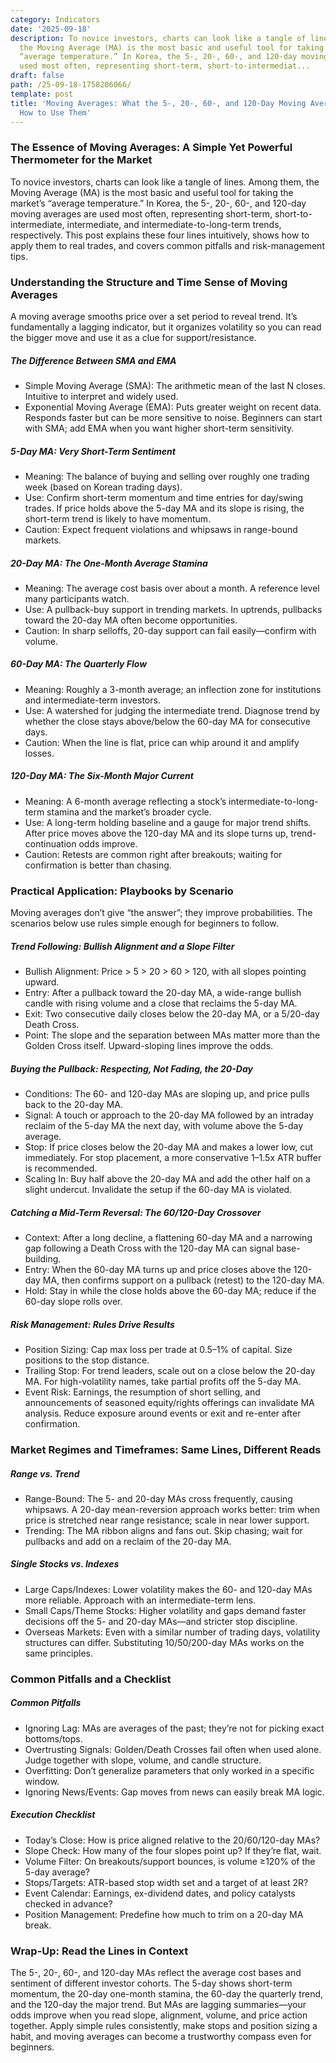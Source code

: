 ```yaml
---
category: Indicators
date: '2025-09-18'
description: To novice investors, charts can look like a tangle of lines. Among them,
  the Moving Average (MA) is the most basic and useful tool for taking the market’s
  “average temperature.” In Korea, the 5-, 20-, 60-, and 120-day moving averages are
  used most often, representing short-term, short-to-intermediat...
draft: false
path: /25-09-18-1758206066/
template: post
title: 'Moving Averages: What the 5-, 20-, 60-, and 120-Day Moving Averages Mean and
  How to Use Them'
---
```


### The Essence of Moving Averages: A Simple Yet Powerful Thermometer for the Market
To novice investors, charts can look like a tangle of lines. Among them, the Moving Average (MA) is the most basic and useful tool for taking the market’s “average temperature.” In Korea, the 5-, 20-, 60-, and 120-day moving averages are used most often, representing short-term, short-to-intermediate, intermediate, and intermediate-to-long-term trends, respectively. This post explains these four lines intuitively, shows how to apply them to real trades, and covers common pitfalls and risk-management tips.

### Understanding the Structure and Time Sense of Moving Averages
A moving average smooths price over a set period to reveal trend. It’s fundamentally a lagging indicator, but it organizes volatility so you can read the bigger move and use it as a clue for support/resistance.

##### The Difference Between SMA and EMA
- Simple Moving Average (SMA): The arithmetic mean of the last N closes. Intuitive to interpret and widely used.
- Exponential Moving Average (EMA): Puts greater weight on recent data. Responds faster but can be more sensitive to noise.
Beginners can start with SMA; add EMA when you want higher short-term sensitivity.

##### 5-Day MA: Very Short-Term Sentiment
- Meaning: The balance of buying and selling over roughly one trading week (based on Korean trading days).
- Use: Confirm short-term momentum and time entries for day/swing trades. If price holds above the 5-day MA and its slope is rising, the short-term trend is likely to have momentum.
- Caution: Expect frequent violations and whipsaws in range-bound markets.

##### 20-Day MA: The One-Month Average Stamina
- Meaning: The average cost basis over about a month. A reference level many participants watch.
- Use: A pullback-buy support in trending markets. In uptrends, pullbacks toward the 20-day MA often become opportunities.
- Caution: In sharp selloffs, 20-day support can fail easily—confirm with volume.

##### 60-Day MA: The Quarterly Flow
- Meaning: Roughly a 3-month average; an inflection zone for institutions and intermediate-term investors.
- Use: A watershed for judging the intermediate trend. Diagnose trend by whether the close stays above/below the 60-day MA for consecutive days.
- Caution: When the line is flat, price can whip around it and amplify losses.

##### 120-Day MA: The Six-Month Major Current
- Meaning: A 6-month average reflecting a stock’s intermediate-to-long-term stamina and the market’s broader cycle.
- Use: A long-term holding baseline and a gauge for major trend shifts. After price moves above the 120-day MA and its slope turns up, trend-continuation odds improve.
- Caution: Retests are common right after breakouts; waiting for confirmation is better than chasing.

### Practical Application: Playbooks by Scenario
Moving averages don’t give “the answer”; they improve probabilities. The scenarios below use rules simple enough for beginners to follow.

##### Trend Following: Bullish Alignment and a Slope Filter
- Bullish Alignment: Price > 5 > 20 > 60 > 120, with all slopes pointing upward.
- Entry: After a pullback toward the 20-day MA, a wide-range bullish candle with rising volume and a close that reclaims the 5-day MA.
- Exit: Two consecutive daily closes below the 20-day MA, or a 5/20-day Death Cross.
- Point: The slope and the separation between MAs matter more than the Golden Cross itself. Upward-sloping lines improve the odds.

##### Buying the Pullback: Respecting, Not Fading, the 20-Day
- Conditions: The 60- and 120-day MAs are sloping up, and price pulls back to the 20-day MA.
- Signal: A touch or approach to the 20-day MA followed by an intraday reclaim of the 5-day MA the next day, with volume above the 5-day average.
- Stop: If price closes below the 20-day MA and makes a lower low, cut immediately. For stop placement, a more conservative 1–1.5x ATR buffer is recommended.
- Scaling In: Buy half above the 20-day MA and add the other half on a slight undercut. Invalidate the setup if the 60-day MA is violated.

##### Catching a Mid-Term Reversal: The 60/120-Day Crossover
- Context: After a long decline, a flattening 60-day MA and a narrowing gap following a Death Cross with the 120-day MA can signal base-building.
- Entry: When the 60-day MA turns up and price closes above the 120-day MA, then confirms support on a pullback (retest) to the 120-day MA.
- Hold: Stay in while the close holds above the 60-day MA; reduce if the 60-day slope rolls over.

##### Risk Management: Rules Drive Results
- Position Sizing: Cap max loss per trade at 0.5–1% of capital. Size positions to the stop distance.
- Trailing Stop: For trend leaders, scale out on a close below the 20-day MA. For high-volatility names, take partial profits off the 5-day MA.
- Event Risk: Earnings, the resumption of short selling, and announcements of seasoned equity/rights offerings can invalidate MA analysis. Reduce exposure around events or exit and re-enter after confirmation.

### Market Regimes and Timeframes: Same Lines, Different Reads
##### Range vs. Trend
- Range-Bound: The 5- and 20-day MAs cross frequently, causing whipsaws. A 20-day mean-reversion approach works better: trim when price is stretched near range resistance; scale in near lower support.
- Trending: The MA ribbon aligns and fans out. Skip chasing; wait for pullbacks and add on a reclaim of the 20-day MA.

##### Single Stocks vs. Indexes
- Large Caps/Indexes: Lower volatility makes the 60- and 120-day MAs more reliable. Approach with an intermediate-term lens.
- Small Caps/Theme Stocks: Higher volatility and gaps demand faster decisions off the 5- and 20-day MAs—and stricter stop discipline.
- Overseas Markets: Even with a similar number of trading days, volatility structures can differ. Substituting 10/50/200-day MAs works on the same principles.

### Common Pitfalls and a Checklist
##### Common Pitfalls
- Ignoring Lag: MAs are averages of the past; they’re not for picking exact bottoms/tops.
- Overtrusting Signals: Golden/Death Crosses fail often when used alone. Judge together with slope, volume, and candle structure.
- Overfitting: Don’t generalize parameters that only worked in a specific window.
- Ignoring News/Events: Gap moves from news can easily break MA logic.

##### Execution Checklist
- Today’s Close: How is price aligned relative to the 20/60/120-day MAs?
- Slope Check: How many of the four slopes point up? If they’re flat, wait.
- Volume Filter: On breakouts/support bounces, is volume ≥120% of the 5-day average?
- Stops/Targets: ATR-based stop width set and a target of at least 2R?
- Event Calendar: Earnings, ex-dividend dates, and policy catalysts checked in advance?
- Position Management: Predefine how much to trim on a 20-day MA break.

### Wrap-Up: Read the Lines in Context
The 5-, 20-, 60-, and 120-day MAs reflect the average cost bases and sentiment of different investor cohorts. The 5-day shows short-term momentum, the 20-day one-month stamina, the 60-day the quarterly trend, and the 120-day the major trend. But MAs are lagging summaries—your odds improve when you read slope, alignment, volume, and price action together. Apply simple rules consistently, make stops and position sizing a habit, and moving averages can become a trustworthy compass even for beginners.